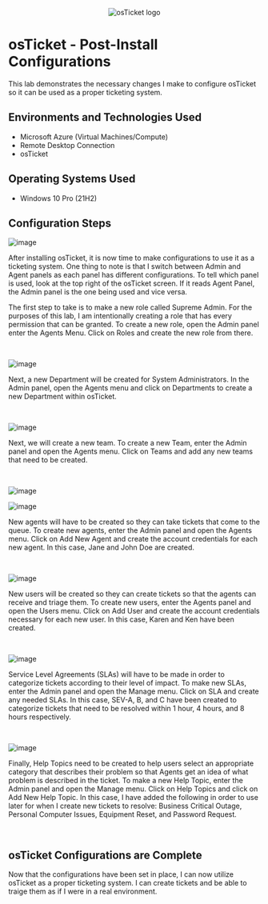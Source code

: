 
<p align="center">
<img src="https://i.imgur.com/Clzj7Xs.png" alt="osTicket logo"/>
</p>

<h1>osTicket - Post-Install Configurations</h1>
This lab demonstrates the necessary changes I make to configure osTicket so it can be used as a proper ticketing system.<br />

<h2>Environments and Technologies Used</h2>

- Microsoft Azure (Virtual Machines/Compute)
- Remote Desktop Connection
- osTicket 

<h2>Operating Systems Used </h2>

- Windows 10 Pro</b> (21H2)


<h2>Configuration Steps</h2>

![image](https://github.com/user-attachments/assets/1e1119ae-8d7d-41e7-a8d5-e01c35253794)

<p>
After installing osTicket, it is now time to make configurations to use it as a ticketing system. One thing to note is that I switch between Admin and Agent panels as each panel has different configurations. To tell which panel is used, look at the top right of the osTicket screen. If it reads Agent Panel, the Admin panel is the one being used and vice versa.

The first step to take is to make a new role called Supreme Admin. For the purposes of this lab, I am intentionally creating a role that has every permission that can be granted. To create a new role, open the Admin panel enter the Agents Menu. Click on Roles and create the new role from there.
</p>
<br />

![image](https://github.com/user-attachments/assets/ea9953a6-e933-43e8-b7ba-282918041235)

<p>
Next, a new Department will be created for System Administrators. In the Admin panel, open the Agents menu and click on Departments to create a new Department within osTicket.
</p>
<br />

![image](https://github.com/user-attachments/assets/73dda71d-dc55-4beb-b22b-e55b55202aff)

<p>
Next, we will create a new team. To create a new Team, enter the Admin panel and open the Agents menu. Click on Teams and add any new teams that need to be created.
</p>
<br />

![image](https://github.com/user-attachments/assets/04dd81ff-0654-4061-a6d3-357a656efcc6)


![image](https://github.com/user-attachments/assets/fd47646f-5bdd-4bbd-a6f8-c4f2cd3679c5)


New agents will have to be created so they can take tickets that come to the queue. To create new agents, enter the Admin panel and open the Agents menu. Click on Add New Agent and create the account credentials for each new agent. In this case, Jane and John Doe are created.
</p>
<br />

![image](https://github.com/user-attachments/assets/6a2b69e8-daa0-4d77-98f8-f505651970bd)

New users will be created so they can create tickets so that the agents can receive and triage them. To create new users, enter the Agents panel and open the Users menu. Click on Add User and create the account credentials necessary for each new user. In this case, Karen and Ken have been created.
</p>
<br />

![image](https://github.com/user-attachments/assets/44a6d69f-0030-498f-a0e7-a9e14b709d7c)

<p>
Service Level Agreements (SLAs) will have to be made in order to categorize tickets according to their level of impact. To make new SLAs, enter the Admin panel and open the Manage menu. Click on SLA and create any needed SLAs. In this case, SEV-A, B, and C have been created to categorize tickets that need to be resolved within 1 hour, 4 hours, and 8 hours respectively.
</p>
<br />

![image](https://github.com/user-attachments/assets/aa8557bf-5573-48f6-a41a-822e78dae421)

<p>
Finally, Help Topics need to be created to help users select an appropriate category that describes their problem so that Agents get an idea of what problem is described in the ticket. To make a new Help Topic, enter the Admin panel and open the Manage menu. Click on Help Topics and click on Add New Help Topic. In this case, I have added the following in order to use later for when I create new tickets to resolve: Business Critical Outage, Personal Computer Issues, Equipment Reset, and Password Request.
</p>
<br />

<h2>osTicket Configurations are Complete </h2>

Now that the configurations have been set in place, I can now utilize osTicket as a proper ticketing system. I can create tickets and be able to traige them as if I were in a real environment.
